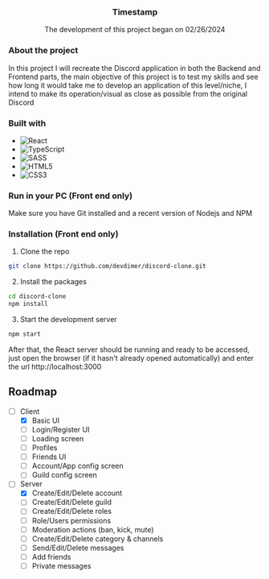 <div align="center">
    <h3>Timestamp</h3>
    <p>The development of this project began on 02/26/2024</p>
</div>

### About the project
In this project I will recreate the Discord application in both the Backend and Frontend parts, the main objective of this project is to test my skills and see how long it would take me to develop an application of this level/niche, I intend to make its operation/visual as close as possible from the original Discord

### Built with
- ![React](https://img.shields.io/badge/react-%2320232a.svg?style=for-the-badge&logo=react&logoColor=%2361DAFB)
- ![TypeScript](https://img.shields.io/badge/typescript-%23007ACC.svg?style=for-the-badge&logo=typescript&logoColor=white)
- ![SASS](https://img.shields.io/badge/Sass-CC6699?style=for-the-badge&logo=sass&logoColor=white)
- ![HTML5](https://img.shields.io/badge/html5-%23E34F26.svg?style=for-the-badge&logo=html5&logoColor=white)
- ![CSS3](https://img.shields.io/badge/css3-%231572B6.svg?style=for-the-badge&logo=css3&logoColor=white)

### Run in your PC (Front end only)
Make sure you have Git installed and a recent version of Nodejs and NPM

### Installation (Front end only)
1. Clone the repo
```sh
git clone https://github.com/devdimer/discord-clone.git
``````

2. Install the packages
```sh
cd discord-clone
npm install
``````

3. Start the development server
```sh
npm start
```

After that, the React server should be running and ready to be accessed, just open the browser (if it hasn't already opened automatically) and enter the url http://localhost:3000

## Roadmap

- [ ] Client
    - [x] Basic UI
    - [ ] Login/Register UI
    - [ ] Loading screen
    - [ ] Profiles
    - [ ] Friends UI
    - [ ] Account/App config screen
    - [ ] Guild config screen
- [ ] Server
    - [x] Create/Edit/Delete account
    - [ ] Create/Edit/Delete guild
    - [ ] Create/Edit/Delete roles
    - [ ] Role/Users permissions
    - [ ] Moderation actions (ban, kick, mute)
    - [ ] Create/Edit/Delete category & channels
    - [ ] Send/Edit/Delete messages
    - [ ] Add friends
    - [ ] Private messages
